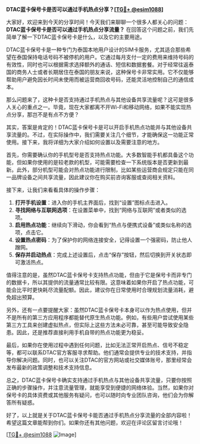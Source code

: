 **DTAC蓝卡保号卡是否可以通过手机热点分享？[[TG💪+ @esim1088](https://t.me/s/esim1088)]**

大家好，欢迎来到今天的分享时间！今天我们来聊聊一个很多人都关心的问题：**DTAC蓝卡保号卡是否可以通过手机热点分享流量？** 在回答这个问题之前，我们先简单了解一下DTAC蓝卡保号卡是什么，以及它的主要用途。

DTAC蓝卡保号卡是一种专门为泰国本地用户设计的SIM卡服务，尤其适合那些希望在泰国保持电话号码不被停机的用户。它通过每月支付一定的费用来维持号码的有效性，同时也可以根据需求选择额外的通话、短信和数据套餐。对于经常往返泰国的商务人士或者长期居住在泰国的朋友来说，这种保号卡非常实用。它不仅能够帮助用户避免因长时间未使用而被运营商回收号码，还能灵活地控制自己的通信成本。

那么问题来了，这种卡是否支持通过手机热点与其他设备共享流量呢？这可是很多人关心的重点之一。毕竟，现在大家都离不开Wi-Fi和移动网络，如果不能实现热点分享，那岂不是有点不方便？

其实，答案是肯定的！DTAC蓝卡保号卡是可以开启手机热点功能并与其他设备共享流量的。不过，在实际操作中，我们需要关注几个细节，才能确保这一功能正常使用。接下来，我将详细为大家介绍如何设置以及需要注意的地方。

首先，你需要确认你的手机型号是否支持热点功能。大多数智能手机都具备这个功能，但如果你使用的是较老款的机型，可能需要检查一下系统版本是否更新到最新。此外，部分机型可能会对热点功能进行限制，比如某些运营商会规定只能在同一品牌设备之间共享流量，因此建议你在购买前咨询客服或查阅相关资料。

接下来，让我们来看看具体的操作步骤：

1. **打开手机设置**：进入你的手机主界面后，找到“设置”图标点击进入。
2. **寻找网络与互联网选项**：在设置菜单中，找到“网络与互联网”或者类似的选项。
3. **启用热点功能**：继续向下滑动，你会看到“热点与便携式设备”或类似名称的选项，点击它。
4. **设置热点密码**：为了保护你的网络连接安全，记得设置一个强密码，防止他人蹭网。
5. **保存并启动热点**：完成上述设置后，点击“保存”按钮，然后切换到开关状态即可激活热点。

值得注意的是，虽然DTAC蓝卡保号卡支持热点功能，但由于它是保号卡而非专门的数据卡，所以其提供的流量通常比较有限。这意味着如果你开启了热点功能，可能会比平时更快耗尽流量配额。因此，建议你在日常使用时合理规划流量消耗，避免超出预算。

另外，还有一点要提醒大家：虽然DTAC蓝卡保号卡本身可以作为热点使用，但并不是所有的第三方应用程序都能替代原生热点功能。例如，有些用户尝试使用某些第三方工具来创建虚拟热点，但实际上这些方法未必可靠，甚至可能导致安全隐患。因此，还是推荐直接利用手机自带的热点功能更为稳妥。

最后，如果你在使用过程中遇到任何问题，比如无法正常开启热点、信号不稳定等，都可以联系DTAC官方客服寻求帮助。他们通常会提供专业的技术支持，并指导你解决问题。同时，也可以关注DTAC的官方网站或社交媒体账号，那里经常会发布最新的政策调整和技术支持信息。

总之，DTAC蓝卡保号卡确实支持通过手机热点与其他设备共享流量，只要你按照正确的步骤操作，并注意流量管理，就能享受到便捷的网络体验。当然，如果你对保号卡的具体资费或其他服务有疑问，也可以随时向专业团队咨询，他们会为你解答所有疑惑。

好了，以上就是关于DTAC蓝卡保号卡能否通过手机热点分享流量的全部内容啦！希望这篇文章能帮到你们。如果你还有其他问题，欢迎在评论区留言讨论哦！

[[TG💪+ @esim1088](https://t.me/s/esim1088) ![Image](https://i.postimg.cc/4NQfJmqS/Snipaste-2025-05-13-00-14-12.png)]